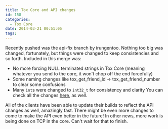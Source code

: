 ```yaml
---
title: Tox Core and API changes
id: 158
categories:
  - Tox Core
date: 2014-03-21 00:51:05
tags:
---
```


Recently pushed was the api-fix branch by irungentoo. Nothing too big was changed, fortunately, but things were changed to keep consistencies and so forth. Included in this merge was:

- No more forcing NULL terminated strings in Tox Core (meaning whatever you send to the core, it won't chop off the end forcefully)
- Some naming changes like tox_get_friend_id -&gt; tox_get_friend_number to clear some confusions
- Many `int`s were changed to `int32_t` for consistency and clarity
  You can check all the changes [here](https://github.com/irungentoo/ProjectTox-Core/commit/5770a0e29ab35efb1ef656ab81c499635fc5fecf), as well.

All of the clients have been able to update their builds to reflect the API changes as well, amazingly fast. There might be even more changes to come to make the API even better in the future! In other news, more work is being done on TCP in the core. Can't wait for that to finish.
